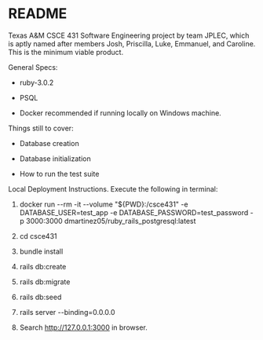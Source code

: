 # README

Texas A&M CSCE 431 Software Engineering project by team JPLEC, which is aptly named after members Josh, Priscilla, Luke, Emmanuel, and Caroline. This is the minimum viable product.

General Specs:

* ruby-3.0.2

* PSQL

* Docker recommended if running locally on Windows machine.

Things still to cover:

* Database creation

* Database initialization

* How to run the test suite

Local Deployment Instructions. Execute the following in terminal:

1. docker run --rm -it --volume "${PWD}:/csce431" -e DATABASE_USER=test_app -e DATABASE_PASSWORD=test_password -p 3000:3000 dmartinez05/ruby_rails_postgresql:latest 

2. cd csce431

3. bundle install

4. rails db:create

5. rails db:migrate

6. rails db:seed

7. rails server --binding=0.0.0.0

8. Search http://127.0.0.1:3000 in browser.